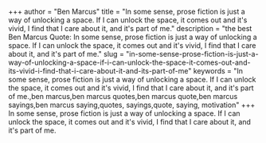 +++
author = "Ben Marcus"
title = "In some sense, prose fiction is just a way of unlocking a space. If I can unlock the space, it comes out and it's vivid, I find that I care about it, and it's part of me."
description = "the best Ben Marcus Quote: In some sense, prose fiction is just a way of unlocking a space. If I can unlock the space, it comes out and it's vivid, I find that I care about it, and it's part of me."
slug = "in-some-sense-prose-fiction-is-just-a-way-of-unlocking-a-space-if-i-can-unlock-the-space-it-comes-out-and-its-vivid-i-find-that-i-care-about-it-and-its-part-of-me"
keywords = "In some sense, prose fiction is just a way of unlocking a space. If I can unlock the space, it comes out and it's vivid, I find that I care about it, and it's part of me.,ben marcus,ben marcus quotes,ben marcus quote,ben marcus sayings,ben marcus saying,quotes, sayings,quote, saying, motivation"
+++
In some sense, prose fiction is just a way of unlocking a space. If I can unlock the space, it comes out and it's vivid, I find that I care about it, and it's part of me.
